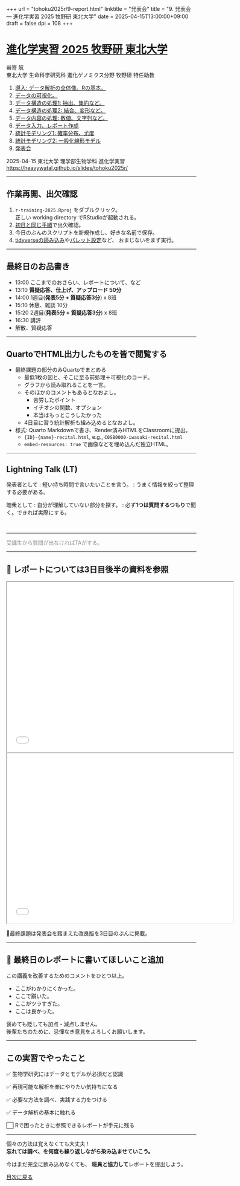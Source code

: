 +++
url = "tohoku2025r/9-report.html"
linktitle = "発表会"
title = "9. 発表会 — 進化学実習 2025 牧野研 東北大学"
date = 2025-04-15T13:00:00+09:00
draft = false
dpi = 108
+++

# [進化学実習 2025 牧野研 東北大学](.)

<div class="author">
岩嵜 航
</div>

<div class="affiliation">
東北大学 生命科学研究科 進化ゲノミクス分野 牧野研 特任助教
</div>

<ol>
<li><a href="1-introduction.html">導入: データ解析の全体像。Rの基本。</a>
<li><a href="2-visualization.html">データの可視化。</a>
<li><a href="3-structure1.html">データ構造の処理1: 抽出、集約など。</a>
<li><a href="4-structure2.html">データ構造の処理2: 結合、変形など。</a>
<li><a href="5-content.html">データ内容の処理: 数値、文字列など。</a>
<li><a href="6-input.html">データ入力、レポート作成</a>
<li><a href="7-distribution.html">統計モデリング1: 確率分布、尤度</a>
<li><a href="8-glm.html">統計モデリング2: 一般化線形モデル</a>
<li class="current-deck"><a href="9-report.html">発表会</a>
</ol>

<div class="footnote">
2025-04-15 東北大学 理学部生物学科 進化学実習<br>
<a href="https://heavywatal.github.io/slides/tohoku2025r/">https://heavywatal.github.io/slides/tohoku2025r/</a>
</div>


---
## 作業再開、出欠確認

1. `r-training-2025.Rproj` をダブルクリック。\
   正しい working directory でRStudioが起動される。
1. [初日と同じ手順](1-introduction.html#/28)で出欠確認。
1. 今日のぶんのスクリプトを新規作成し、好きな名前で保存。
1. [tidyverseの読み込み](2-visualization.html#/23)や[パレット設定](2-visualization.html#/36)など、
   おまじないをまず実行。


---
## 最終日のお品書き

- 13:00 ここまでのおさらい、レポートについて、など
- 13:10 **質疑応答、仕上げ、アップロード 50分**
- 14:00 1週目(**発表5分 + 質疑応答3分**) x 8班
- 15:10 休憩、雑談 10分
- 15:20 2週目(**発表5分 + 質疑応答3分**) x 8班
- 16:30 講評
- 解散、質疑応答


---
## QuartoでHTML出力したものを皆で閲覧する

- 最終課題の部分のみQuartoでまとめる
  - 最低1枚の図と、そこに至る前処理＋可視化のコード。
  - グラフから読み取れることを一言。
  - そのほかのコメントもあるとなおよし。
    - 苦労したポイント
    - イチオシの関数、オプション
    - 本当はもっとこうしたかった
  - 4日目に習う統計解析も組み込めるとなおよし。
- 様式: Quarto Markdownで書き、Render済みHTMLをClassroomに提出。
  - `{ID}-{name}-recital.html`, e.g., `C0SB0000-iwasaki-recital.html`
  - `embed-resources: true` で画像などを埋め込んだ独立HTML。


---
## Lightning Talk (LT)

発表者として
: 短い持ち時間で言いたいことを言う。
: うまく情報を絞って整理する必要がある。

聴衆として
: 自分が理解していない部分を探す。
: 必ず**1つは質問するつもり**で聞く。できれば実際にする。

<br>
<hr>

<p><aside style="opacity: 0.5;">受講生から質問が出なければTAがする。</aside></p>


---
## 🔰 レポートについては3日目後半の資料を参照

<iframe width="600" height="450" src="./6-input.html#/40"></iframe>
<iframe width="600" height="450" src="./6-input.html#/41"></iframe>

🔰最終課題は発表会を踏まえた改良版を3日目のぶんに掲載。


---
## 🔰 最終日のレポートに書いてほしいこと追加

この講義を改善するためのコメントをひとつ以上。

- ここがわかりにくかった。
- ここで躓いた。
- ここがツラすぎた。
- ここは良かった。

褒めても貶しても加点・減点しません。\
後輩たちのために、忌憚なき意見をよろしくお願いします。


---
## この実習でやったこと

✅ 生物学研究にはデータとモデルが必須だと認識

✅ 再現可能な解析を楽にやりたい気持ちになる

✅ 必要な方法を調べ、実践する力をつける

✅ データ解析の基本に触れる

⬜ Rで困ったときに参照できるレポートが手元に残る

<hr>

個々の方法は覚えなくても大丈夫！\
<strong>忘れては調べ、を何度も繰り返しながら染み込ませていこう。</strong>

今はまだ完全に飲み込めなくても、
**班員と協力して**レポートを提出しよう。

<a href="." class="readmore">
目次に戻る
</a>

